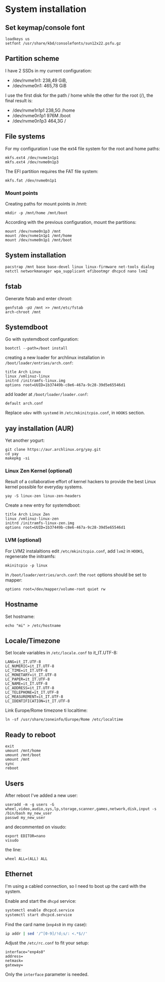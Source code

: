# System installation

## Set keymap/console font
```
loadkeys us
setfont /usr/share/kbd/consolefonts/sun12x22.psfu.gz
```

## Partition scheme
I have 2 SSDs in my current configuration:
* /dev/nvme1n1: 238,49 GiB,
* /dev/nvme0n1: 465,78 GiB

I use the first disk for the path / home while the other for the root (/), the final result is:
* /dev/nvme1n1p1  238,5G /home
* /dev/nvme0n1p1  976M /boot
* /dev/nvme0n1p3  464,3G /

## File systems
For my configuration I use the ext4 file system for the root and home paths:
```
mkfs.ext4 /dev/nvme1n1p1
mkfs.ext4 /dev/nvme0n1p3
```
The EFI partition requires the FAT file system:
```
mkfs.fat /dev/nvme0n1p1
```

### Mount points
Creating paths for mount points in /mnt:
```
mkdir -p /mnt/home /mnt/boot
```
According with the previous configuration, mount the partitions:
```
mount /dev/nvme0n1p3 /mnt
mount /dev/nvme1n1p1 /mnt/home
mount /dev/nvme0n1p1 /mnt/boot
```

## System installation
```
pacstrap /mnt base base-devel linux linux-firmware net-tools dialog netctl networkmanager wpa_supplicant efibootmgr dhcpcd nano lvm2
```

## fstab
Generate fstab and enter chroot:
```
genfstab -pU /mnt >> /mnt/etc/fstab
arch-chroot /mnt
```

## Systemdboot
Go with systemdboot configuration:
```
bootctl --path=/boot install
```
creating a new loader for archlinux installation in `/boot/loader/entries/arch.conf`:
```
title Arch Linux
linux /vmlinuz-linux
initrd /initramfs-linux.img
options root=UUID=1b37449b-c8e6-467a-9c28-39d5e65546d1
```
add loader at `/boot/loader/loader.conf`:
```
default arch.conf
```

Replace `udev` with `systemd` in `/etc/mkinitcpio.conf`, in `HOOKS` section.

## yay installation (AUR)
Yet another yogurt:
```
git clone https://aur.archlinux.org/yay.git
cd yay
makepkg -si
```

### Linux Zen Kernel (optional)
Result of a collaborative effort of kernel hackers to provide the best Linux kernel possible for everyday systems. 
```
yay -S linux-zen linux-zen-headers
```

Create a new entry for systemdboot:
```
title Arch Linux Zen
linux /vmlinuz-linux-zen
initrd /initramfs-linux-zen.img
options root=UUID=1b37449b-c8e6-467a-9c28-39d5e65546d1
```

### LVM (optional)
For LVM2 instalaltions edit `/etc/mkinitcpio.conf`, add `lvm2` in `HOOKS`, regenerate the initramfs:
```
mkinitcpio -p linux
```
in `/boot/loader/entries/arch.conf`: the `root` options should be set to mapper:
```
options root=/dev/mapper/volume-root quiet rw
```

## Hostname
Set hostname:
```
echo "mi" > /etc/hostname
```

## Locale/Timezone
Set locale variables in `/etc/locale.conf` to it_IT.UTF-8:
```
LANG=it_IT.UTF-8
LC_NUMERIC=it_IT.UTF-8
LC_TIME=it_IT.UTF-8
LC_MONETARY=it_IT.UTF-8
LC_PAPER=it_IT.UTF-8
LC_NAME=it_IT.UTF-8
LC_ADDRESS=it_IT.UTF-8
LC_TELEPHONE=it_IT.UTF-8
LC_MEASUREMENT=it_IT.UTF-8
LC_IDENTIFICATION=it_IT.UTF-8
```

Link Europe/Rome timezone ti localtime:
```
ln -sf /usr/share/zoneinfo/Europe/Rome /etc/localtime
```

## Ready to reboot
```
exit
umount /mnt/home
umount /mnt/boot
umount /mnt
sync
reboot
```

## Users
After reboot I've added a new user:
```
useradd -m -g users -G wheel,video,audio,sys,lp,storage,scanner,games,network,disk,input -s /bin/bash my_new_user
passwd my_new_user
```
and decommented on visudo:
```
export EDITOR=nano
visudo
```
the line:
```
wheel ALL=(ALL) ALL
```

## Ethernet
I'm using a cabled connection, so I need to boot up the card with the system.

Enable and start the `dhcpd` service:
```bash
systemctl enable dhcpcd.service
systemctl start dhcpcd.service
```

Find the card name (`enp4s0` in my case):

```bash
ip addr | sed '/^[0-9]/!d;s/: <.*$//'
```

Adjust the `/etc/rc.conf` to fit your setup:

```
interface="enp4s0"
address=
netmask=
gateway=
```

Only the `interface` parameter is needed.